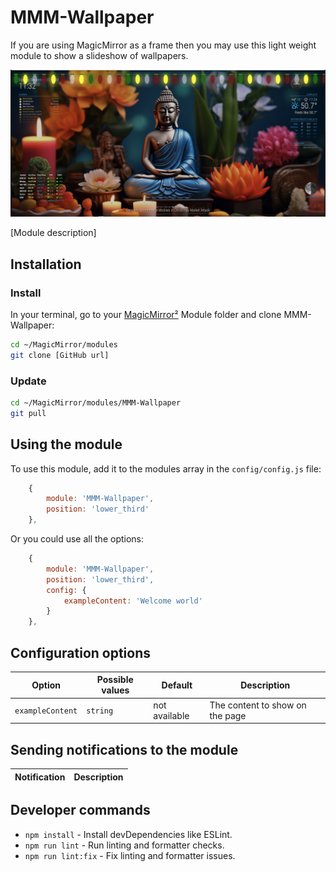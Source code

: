 # MMM-Wallpaper

If you are using MagicMirror as a frame then you may use this light weight module to show a slideshow of wallpapers.

![Example of MMM-Wallpaper](./example.jpg)

[Module description]

## Installation

### Install

In your terminal, go to your [MagicMirror²][mm] Module folder and clone MMM-Wallpaper:

```bash
cd ~/MagicMirror/modules
git clone [GitHub url]
```

### Update

```bash
cd ~/MagicMirror/modules/MMM-Wallpaper
git pull
```

## Using the module

To use this module, add it to the modules array in the `config/config.js` file:

```js
    {
        module: 'MMM-Wallpaper',
        position: 'lower_third'
    },
```

Or you could use all the options:

```js
    {
        module: 'MMM-Wallpaper',
        position: 'lower_third',
        config: {
            exampleContent: 'Welcome world'
        }
    },
```

## Configuration options

Option|Possible values|Default|Description
------|------|------|-----------
`exampleContent`|`string`|not available|The content to show on the page

## Sending notifications to the module

Notification|Description
------|-----------

## Developer commands

- `npm install` - Install devDependencies like ESLint.
- `npm run lint` - Run linting and formatter checks.
- `npm run lint:fix` - Fix linting and formatter issues.

[mm]: https://github.com/MagicMirrorOrg/MagicMirror
